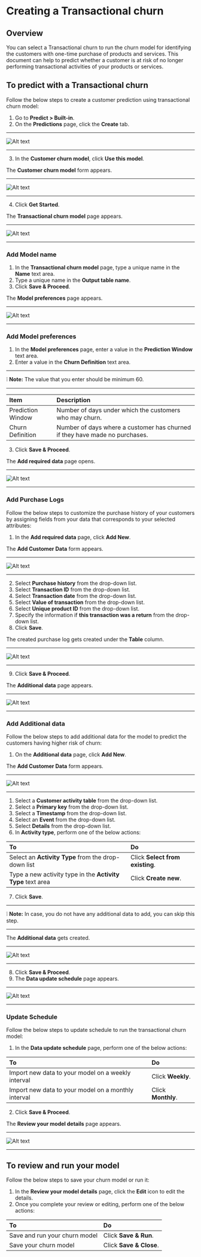 # Creating a Transactional churn
## Overview
You can select a Transactional churn to run the churn model for identifying the customers with one-time purchase of products and services. This document can help to predict whether a customer is at risk of no longer performing transactional activities of your products or services.
## To predict with a Transactional churn
Follow the below steps to create a customer prediction using transactional churn model:
1. Go to **Predict > Built-in**.
2. On the **Predictions** page, click the **Create** tab.

---

![Alt text](https://github.com/skypointcloud/platform/blob/develop/docs/doc_snippets/CustomerChurn_Predictionmodelhomepage.png?raw=true)

---

3. In the **Customer churn model**, click **Use this model**.

The **Customer churn model** form appears.

---
![Alt text](https://github.com/skypointcloud/platform/blob/develop/docs/doc_snippets/CustomerChurn_TransactionalForm.png?raw=true)

---

4. Click **Get Started**.

The **Transactional churn model** page appears.

---
![Alt text](https://github.com/skypointcloud/platform/blob/develop/docs/doc_snippets/CustomerChurn_TransactionalModelname.png?raw=true)

---

### Add Model name
1. In the **Transactional churn model** page, type a unique name in the **Name** text area.
2. Type a unique name in the **Output table name**.
3. Click **Save & Proceed**.

The **Model preferences** page appears.

---
![Alt text](https://github.com/skypointcloud/platform/blob/develop/docs/doc_snippets/CustomerChurn_TransactionalModelpreferences.png?raw=true)

---

### Add Model preferences
1. In the **Model preferences** page, enter a value in the **Prediction Window** text area.
2. Enter a value in the **Churn Definition** text area.

---
:grey_exclamation: **Note:** The value that you enter should be minimum 60.

---

|Item|Description|
|:-|:-|
|Prediction Window|Number of days under which the customers who may churn.|
|Churn Definition|Number of days where a customer has churned if they have made no purchases.|

3. Click **Save & Proceed**.

The **Add required data** page opens.

---
![Alt text](https://github.com/skypointcloud/platform/blob/develop/docs/doc_snippets/CustomerChurn_TransactionalAddrequireddata.png?raw=true)

---

### Add Purchase Logs
Follow the below steps to customize the purchase history of your customers by assigning fields from your data that corresponds to your selected attributes:
1. In the **Add required data** page, click **Add New**.

The **Add Customer Data** form appears.

---
![Alt text](https://github.com/skypointcloud/platform/blob/develop/docs/doc_snippets/CustomerChurn_TransactionalAddCustomerData.png?raw=true)

---

2. Select **Purchase history** from the drop-down list.
3. Select **Transaction ID** from the drop-down list.
4. Select **Transaction date** from the drop-down list.
5. Select **Value of transaction** from the drop-down list.
6. Select **Unique product ID** from the drop-down list.
7. Specify the information if **this transaction was a return** from the drop-down list.
8. Click **Save**.

The created purchase log gets created under the **Table** column. 

---
![Alt text](https://github.com/skypointcloud/platform/blob/develop/docs/doc_snippets/CustomerChurn_TransactionalCreatedPurchaselog.png?raw=true)

---

9. Click **Save & Proceed**.

The **Additional data** page appears.

---
![Alt text](https://github.com/skypointcloud/platform/blob/develop/docs/doc_snippets/CustomerChurn_TransactionalAdditionaldata.png?raw=true)

---

### Add Additional data
Follow the below steps to add additional data for the model to predict the customers having higher risk of churn:
1. On the **Additional data** page, click **Add New**.

The **Add Customer Data** form appears.

---
![Alt text](https://github.com/skypointcloud/platform/blob/develop/docs/doc_snippets/CustomerChurn_Customeractivitiescustomerdataform.png?raw=true)

---
1. Select a **Customer activity table** from the drop-down list.
2. Select a **Primary key** from the drop-down list.
3. Select a **Timestamp** from the drop-down list.
4. Select an **Event** from the drop-down list.
5. Select **Details** from the drop-down list.
6. In **Activity type**, perform one of the below actions:

|To|Do|
|:-|:-|
|Select an **Activity Type** from the drop-down list|Click **Select from existing**.|
|Type a new activity type in the **Activity Type** text area|Click **Create new**.|

7. Click **Save**.

---
:grey_exclamation: **Note:** In case, you do not have any additional data to add, you can skip this step.

---

The **Additional data** gets created.

---
![Alt text](https://github.com/skypointcloud/platform/blob/develop/docs/doc_snippets/CustomerChurn_TransactionalAdditionaldatacreated.png?raw=true)

---

8. Click **Save & Proceed**.
9. The **Data update schedule** page appears.

---
![Alt text](https://github.com/skypointcloud/platform/blob/develop/docs/doc_snippets/CustomerChurn_UpdateschedulehomepageTransactional.png?raw=true)

---

### Update Schedule
Follow the below steps to update schedule to run the transactional churn model:
1. In the **Data update schedule** page, perform one of the below actions:

|To|Do|
|:-|:-|
|Import new data to your model on a weekly interval|Click **Weekly**.|
|Import new data to your model on a monthly interval|Click **Monthly**.|

2. Click **Save & Proceed**.

The **Review your model details** page appears.

---
![Alt text](https://github.com/skypointcloud/platform/blob/develop/docs/doc_snippets/CustomerChurn_TransactionalReviewandRunhomepage.png?raw=true)

---

## To review and run your model
Follow the below steps to save your churn model or run it:
1. In the **Review your model details** page, click the **Edit** icon to edit the details.
2. Once you complete your review or editing, perform one of the below actions:

|To|Do|
|:-|:-|
|Save and run your churn model|Click **Save & Run**.|
|Save your churn model|Click **Save & Close**.|
